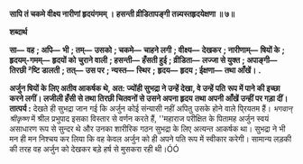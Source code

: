 **सापि तं चकमे वीक्ष्य नारीणां हृदयंगमम् ।** **हसन्ती व्रीडितापङ्गी तन्न्यस्तहृदयेक्षणा ॥ ७॥** 

**शब्दार्थ** 

**सा—** **वह** **; अपि—** **भी** **; तम्—** **उसको** **; चकमे—** **चाहने लगी** **; वीक्ष्य—** **देखकर** **; नारीणाम्—** **षियों के** **; हृदयम्-गमम्—** **हृदयों को** **चुराने वाली** **; हसन्ती—** **हँसती हुई** **; व्रीडिता—** **लज्जा से युक्त** **; अपाङ्गी—** **तिरछी ²ष्टि डालती** **; तत्—** **उस पर** **; न्यस्त—** **स्थिर** **;** **हृदय—** **हृदय** **; ईक्षणा—** **तथा आँखें।** **.** 

**अर्जुन षियों के लिए अतीव आकर्षक थे, अत: ज्योंही सुभद्रा ने उन्हें देखा, वे उन्हें पति** **रूप में पाने की इच्छा करने लगीं। लजीली हँसी से तथा तिरछी चितवनों से उसने अपना हृदय** **तथा अपनी आँखें उन्हीं पर गड़ा दीं।** **तात्पर्य :** देखते ही सुभद्रा जान गई कि अर्जुन कोई संन्यासी नहीं अपितु उसके होने वाले पि्रयतम हैं। *भगवान् श्रीकृष्ण* में श्रील प्रभुपाद इसका विस्तार से वर्णन करते हैं, ''महाराज परीक्षित के पितामह अर्जुन स्वयं असाधारण रूप से सुन्दर थे और उनका शारीरिक गठन सुभद्रा के लिए अत्यन्त आकर्षक था। सुभद्रा ने भी मन ही मन निश्चय कर लिया कि वह केवल अर्जुन को ही अपने पति रूप में स्वीकार करेगी। सामान्य लड़की की तरह वह अर्जुन को देखकर बड़े हर्ष से मुसकरा रही थी।ÓÓ  